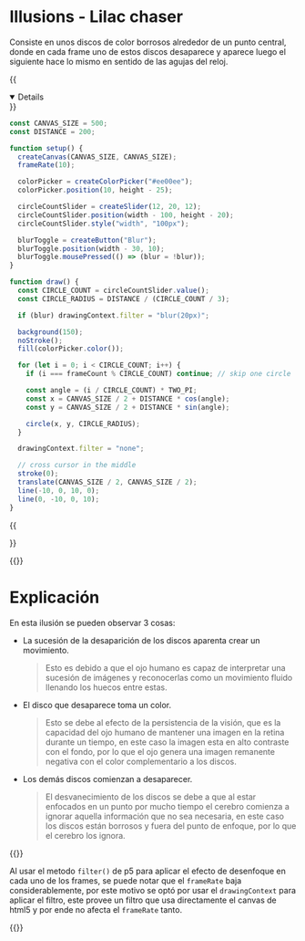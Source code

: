 # Illusions - Lilac chaser

Consiste en unos discos de color borrosos alrededor de un punto central, donde
en cada frame uno de estos discos desaparece y aparece luego el siguiente hace
lo mismo en sentido de las agujas del reloj.

{{<details title="CODE" open=false >}}

```js
const CANVAS_SIZE = 500;
const DISTANCE = 200;

function setup() {
  createCanvas(CANVAS_SIZE, CANVAS_SIZE);
  frameRate(10);

  colorPicker = createColorPicker("#ee00ee");
  colorPicker.position(10, height - 25);

  circleCountSlider = createSlider(12, 20, 12);
  circleCountSlider.position(width - 100, height - 20);
  circleCountSlider.style("width", "100px");

  blurToggle = createButton("Blur");
  blurToggle.position(width - 30, 10);
  blurToggle.mousePressed(() => (blur = !blur));
}

function draw() {
  const CIRCLE_COUNT = circleCountSlider.value();
  const CIRCLE_RADIUS = DISTANCE / (CIRCLE_COUNT / 3);

  if (blur) drawingContext.filter = "blur(20px)";

  background(150);
  noStroke();
  fill(colorPicker.color());

  for (let i = 0; i < CIRCLE_COUNT; i++) {
    if (i === frameCount % CIRCLE_COUNT) continue; // skip one circle

    const angle = (i / CIRCLE_COUNT) * TWO_PI;
    const x = CANVAS_SIZE / 2 + DISTANCE * cos(angle);
    const y = CANVAS_SIZE / 2 + DISTANCE * sin(angle);

    circle(x, y, CIRCLE_RADIUS);
  }

  drawingContext.filter = "none";

  // cross cursor in the middle
  stroke(0);
  translate(CANVAS_SIZE / 2, CANVAS_SIZE / 2);
  line(-10, 0, 10, 0);
  line(0, -10, 0, 10);
}
```

{{</details>}}

{{<p5-iframe sketch="/showcase/sketches/lilac.js" width="500" height="500">}}

# Explicación

En esta ilusión se pueden observar 3 cosas:

- La sucesión de la desaparición de los discos aparenta crear un movimiento.
  > Esto es debido a que el ojo humano es capaz de interpretar una sucesión de
  > imágenes y reconocerlas como un movimiento fluido llenando los huecos entre
  > estas.
- El disco que desaparece toma un color.
  > Esto se debe al efecto de la persistencia de la visión, que es la capacidad
  > del ojo humano de mantener una imagen en la retina durante un tiempo, en este
  > caso la imagen esta en alto contraste con el fondo, por lo que el ojo genera
  > una imagen remanente negativa con el color complementario a los discos.
- Los demás discos comienzan a desaparecer.
  > El desvanecimiento de los discos se debe a que al estar enfocados en un punto
  > por mucho tiempo el cerebro comienza a ignorar aquella información que no
  > sea necesaria, en este caso los discos están borrosos y fuera del punto de
  > enfoque, por lo que el cerebro los ignora.

{{<hint info>}}

Al usar el metodo `filter()` de p5 para aplicar el efecto de desenfoque en cada
uno de los frames, se puede notar que el `frameRate` baja considerablemente,
por este motivo se optó por usar el `drawingContext` para aplicar el filtro,
este provee un filtro que usa directamente el canvas de html5 y por ende no
afecta el `frameRate` tanto.

{{</hint>}}
